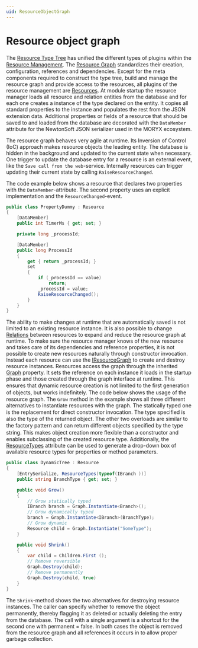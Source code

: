 ```yaml
---
uid: ResourceObjectGraph
---
```

# Resource object graph

The [Resource Type Tree](ResourceTypeTree.md) has uniﬁed the different types of plugins within the [Resource Management](ResourceManagement.md).
The [Resource Graph](/src/Moryx.AbstractionLayer/Resources/IResourceGraph.cs) standardizes their creation, conﬁguration, references and dependencies.
Except for the meta components required to construct the type tree, build and manage the resource graph and provide access to the resources, all plugins of the resource management are [Resources](/src/Moryx.AbstractionLayer/Resources/IResource.cs).
At module startup the resource manager loads all resource and relation entities from the database and for each one creates a instance of the type declared on the entity.
It copies all standard properties to the instance and populates the rest from the JSON extension data.
Additional properties or ﬁelds of a resource that should be saved to and loaded from the database are decorated with the `DataMember` attribute for the NewtonSoft JSON serializer used in the MORYX ecosystem.

The resource graph behaves very agile at runtime.
Its Inversion of Control (IoC) approach makes resource objects the leading entity.
The database is hidden in the background and updated to the current state when necessary.
One trigger to update the database entry for a resource is an external event, like the `Save call from the web`-service.
Internally resources can trigger updating their current state by calling `RaiseResourceChanged`.

The code example below shows a resource that declares two properties with the `DataMember`-attribute. The second property uses an explicit implementation and the `ResourceChanged`-event.

```cs
public class PropertyDummy : Resource
{
    [DataMember]
    public int TimerMs { get; set; }

    private long _processId;

    [DataMember]
    public long ProcessId
    {
        get { return _processId; }
        set
        {
            if (_processId == value)
                return;
            _processId = value;
            RaiseResourceChanged();
        }
    }
}
```

The ability to make changes at runtime that are automatically saved is not limited to an existing resource instance.
It is also possible to change [Relations](ResourceRelations.md) between resources to expand and reduce the resource graph at runtime.
To make sure the resource manager knows of the new resource and takes care of its dependencies and reference properties, it is not possible to create new resources naturally through constructor invocation.
Instead each resource can use the [IResourceGraph](/src/Moryx.AbstractionLayer/Resources/IResourceGraph.cs) to create and destroy resource instances.
Resources access the graph through the inherited [Graph](/src/Moryx.Resources.Management/Resources/ResourceGraph.cs) property.
It sets the reference on each instance it loads in the startup phase and those created through the graph interface at runtime.
This ensures that dynamic resource creation is not limited to the ﬁrst generation of objects, but works indeﬁnitely.
The code below shows the usage of the resource graph. The `Grow` method in the example shows all three different alternatives to instantiate resources with the graph.
The statically typed one is the replacement for direct constructor invocation.
The type speciﬁed is also the type of the returned object.
The other two overloads are similar to the factory pattern and can return different objects speciﬁed by the type string.
This makes object creation more ﬂexible than a constructor and enables subclassing of the created resource type.
Additionally, the [ResourceTypes](/src/Moryx.AbstractionLayer/Resources/Attributes/ResourceTypesAttribute.cs) attribute can be used to generate a drop-down box of available resource types for properties or method parameters.

```cs
public class DynamicTree : Resource
{
    [EntrySerialize, ResourceTypes(typeof(IBranch ))]
    public string BranchType { get; set; }

    public void Grow()
    {
        // Grow statically typed
        IBranch branch = Graph.Instantiate<Branch>();
        // Grow dynamically typed
        branch = Graph.Instantiate<IBranch>(BranchType);
        // Grow dynamic
        Resource child = Graph.Instantiate("SomeType");
    }

    public void Shrink()
    {
        var child = Children.First ();
        // Remove reversible
        Graph.Destroy(child);
        // Remove permanently
        Graph.Destroy(child, true)
    }
}

```

The `Shrink`-method shows the two alternatives for destroying resource instances. The caller can specify whether to remove the object permanently, thereby ﬂagging it as deleted or actually deleting the entry from the database. The call with a single argument is a shortcut for the second one with permanent = false. In both cases the object is removed from the resource graph and all references it occurs in to allow proper garbage collection.
